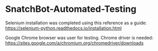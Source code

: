 # SnatchBot-Automated-Testing

Selenium installation was completed using this reference as a guide:
https://selenium-python.readthedocs.io/installation.html

Google Chrome browser was user for testing. Chrome driver is needed:
https://sites.google.com/a/chromium.org/chromedriver/downloads
